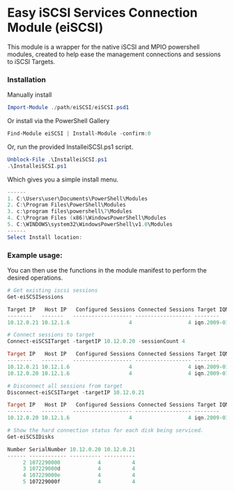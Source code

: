 # Easy iSCSI Services Connection Module (eiSCSI)
This module is a wrapper for the native iSCSI and MPIO powershell modules, created to help ease the management connections and sessions to iSCSI Targets. 

### Installation 
Manually install
```powershell
Import-Module ./path/eiSCSI/eiSCSI.psd1
```

Or install via the PowerShell Gallery
```powershell
Find-Module eiSCSI | Install-Module -confirm:0
```

Or, run the provided InstalleiSCSI.ps1 script. 
```powershell
Unblock-File .\InstalleiSCSI.ps1
.\InstalleiSCSI.ps1
```
Which gives you a simple install menu. 
```powershell
------
1. C:\Users\user\Documents\PowerShell\Modules
2. C:\Program Files\PowerShell\Modules
3. c:\program files\powershell\7\Modules
4. C:\Program Files (x86)\WindowsPowerShell\Modules
5. C:\WINDOWS\system32\WindowsPowerShell\v1.0\Modules
------
Select Install location:
```

### Example usage: 



You can then use the functions in the module manifest to perform the desired operations. 
```Powershell
# Get existing iscsi sessions
Get-eiSCSISessions

Target IP   Host IP   Configured Sessions Connected Sessions Target IQN
--------   -------   ------------------- ------------------ --------
10.12.0.21 10.12.1.6                   4                  4 iqn.2009-01.com.kaminario:storage.k2.1077801
```

```Powershell
# Connect sessions to target
Connect-eiSCSITarget -targetIP 10.12.0.20 -sessionCount 4

Target IP   Host IP   Configured Sessions Connected Sessions Target IQN
--------   -------   ------------------- ------------------ --------
10.12.0.21 10.12.1.6                   4                  4 iqn.2009-01.com.kaminario:storage.k2.1077801
10.12.0.20 10.12.1.6                   4                  4 iqn.2009-01.com.kaminario:storage.k2.1077801
```

```Powershell
# Disconnect all sessions from target
Disconnect-eiSCSITarget -targetIP 10.12.0.21

Target IP   Host IP   Configured Sessions Connected Sessions Target IQN
--------   -------   ------------------- ------------------ --------
10.12.0.20 10.12.1.6                   4                  4 iqn.2009-01.com.kaminario:storage.k2.1077801
```

```Powershell
# Show the hard connection status for each disk being serviced. 
Get-eiSCSIDisks

Number SerialNumber 10.12.0.20 10.12.0.21
------ ------------ ---------- ----------
     2 1072290000            4          4
     3 107229000d            4          4
     4 107229000e            4          4
     5 107229000f            4          4
```